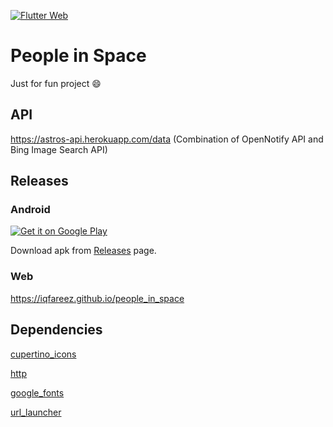 [![Flutter Web](https://github.com/iqfareez/people_in_space/actions/workflows/flutter_web.yml/badge.svg)](https://github.com/iqfareez/people_in_space/actions/workflows/flutter_web.yml)

# People in Space

Just for fun project :smile:

## API

https://astros-api.herokuapp.com/data (Combination of OpenNotify API and Bing Image Search API)

## Releases

### Android

<a href='https://play.google.com/store/apps/details?id=com.iqfareez.people_in_space&utm_source=Github&utm_campaign=download&pcampaignid=pcampaignidMKT-Other-global-all-co-prtnr-py-PartBadge-Mar2515-1'><img alt='Get it on Google Play' src='https://play.google.com/intl/en_us/badges/static/images/badges/en_badge_web_generic.png'/></a>

Download apk from [Releases](https://github.com/iqfareez/people_in_space/releases) page.

### Web

https://iqfareez.github.io/people_in_space

<!-- https://www.howmanypeopleareinspacerightnow.com/peopleinspace.json -->

## Dependencies

[cupertino_icons](https://pub.dev/packages/cupertino_icons)

[http](https://pub.dev/packages/http)

[google_fonts](https://pub.dev/packages/google_fonts)

[url_launcher](https://pub.dev/packages/url_launcher)

